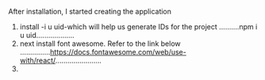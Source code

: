 After installation, I started creating the application
1. install -i u uid-which will help us generate IDs for the project
..........npm i u uid...................
2. next install font awesome. Refer to the link below
...............https://docs.fontawesome.com/web/use-with/react/.......................
3. 
